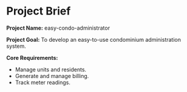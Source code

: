 # Project Brief

**Project Name:** easy-condo-administrator

**Project Goal:** To develop an easy-to-use condominium administration system.

**Core Requirements:**
-   Manage units and residents.
-   Generate and manage billing.
-   Track meter readings.
